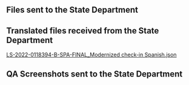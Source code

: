 ## Files sent to the State Department

## Translated files received from the State Department
[LS-2022-0118394-B-SPA-FINAL_Modernized check-in Spanish.json](https://github.com/department-of-veterans-affairs/va.gov-team/blob/master/products/health-care/checkin/translations/2023_Q4/LS-2022-0118394-B-SPA-FINAL_Modernized%20check-in%20Spanish.json)

## QA Screenshots sent to the State Department

